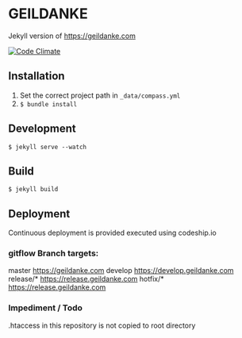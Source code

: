 <!--
@Author: Richard Brammer <richardbrammer>
@Date:   2015-06-16T01:29:41+02:00
@Email:  richard.brammer@geildanke.com
@Last modified by:   richardbrammer
@Last modified time: 2016-04-23T15:01:00+02:00
-->

# GEILDANKE
Jekyll version of https://geildanke.com

[![Code Climate](https://codeclimate.com/github/geildanke/GEILDANKE/badges/gpa.svg)](https://codeclimate.com/github/geildanke/GEILDANKE)

## Installation

1. Set the correct project path in `_data/compass.yml`
2. `$ bundle install`

## Development

`$ jekyll serve --watch`

## Build

`$ jekyll build`

## Deployment

Continuous deployment is provided executed using codeship.io

### gitflow Branch targets:

master      https://geildanke.com
develop     https://develop.geildanke.com
release/*   https://release.geildanke.com
hotfix/*    https://release.geildanke.com

### Impediment / Todo

.htaccess in this repository is not copied to root directory
